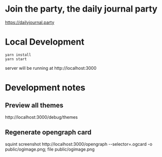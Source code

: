 # Join the party, the daily journal party

https://dailyjournal.party

# Local Development

```
yarn install
yarn start
```

server will be running at http://localhost:3000

# Development notes

## Preview all themes

http://localhost:3000/debug/themes

## Regenerate opengraph card

squint screenshot http://localhost:3000/opengraph --selector=.ogcard -o public/ogimage.png; file public/ogimage.png
